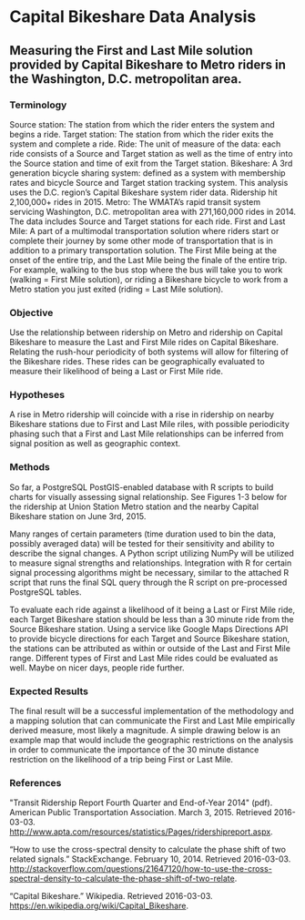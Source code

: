 # Capital Bikeshare Data Analysis
## Measuring the First and Last Mile solution provided by Capital Bikeshare to Metro riders in the Washington, D.C. metropolitan area.

### Terminology

Source station:	The station from which the rider enters the system and begins a ride.
Target station:	The station from which the rider exits the system and complete a ride.
Ride:	The unit of measure of the data: each ride consists of a Source and Target station as well as the time of entry into the Source station and time of exit from the Target station.
Bikeshare:	A 3rd generation bicycle sharing system: defined as a system with membership rates and bicycle Source and Target station tracking system. This analysis uses the D.C. region’s Capital Bikeshare system rider data. Ridership hit 2,100,000+ rides in 2015.
Metro:	The WMATA’s rapid transit system servicing Washington, D.C. metropolitan area with 271,160,000 rides in 2014. The data includes Source and Target stations for each ride.
First and Last Mile:	A part of a multimodal transportation solution where riders start or complete their journey by some other mode of transportation that is in addition to a primary transportation solution. The First Mile being at the onset of the entire trip, and the Last Mile being the finale of the entire trip. For example, walking to the bus stop where the bus will take you to work (walking = First Mile solution), or riding a Bikeshare bicycle to work from a Metro station you just exited (riding = Last Mile solution).

### Objective

Use the relationship between ridership on Metro and ridership on Capital Bikeshare to measure the Last and First Mile rides on Capital Bikeshare. Relating the rush-hour periodicity of both systems will allow for filtering of the Bikeshare rides. These rides can be geographically evaluated to measure their likelihood of being a Last or First Mile ride.

### Hypotheses

A rise in Metro ridership will coincide with a rise in ridership on nearby Bikeshare stations due to First and Last Mile riles, with possible periodicity phasing such that a First and Last Mile relationships can be inferred from signal position as well as geographic context.

### Methods

So far, a PostgreSQL PostGIS-enabled database with R scripts to build charts for visually assessing signal relationship. See Figures 1-3 below for the ridership at Union Station Metro station and the nearby Capital Bikeshare station on June 3rd, 2015.

Many ranges of certain parameters (time duration used to bin the data, possibly averaged data) will be tested for their sensitivity and ability to describe the signal changes. A Python script utilizing NumPy will be utilized to measure signal strengths and relationships. Integration with R for certain signal processing algorithms might be necessary, similar to the attached R script that runs the final SQL query through the R script on pre-processed PostgreSQL tables.

To evaluate each ride against a likelihood of it being a Last or First Mile ride, each Target Bikeshare station should be less than a 30 minute ride from the Source Bikeshare station. Using a service like Google Maps Directions API to provide bicycle directions for each Target and Source Bikeshare station, the stations can be attributed as within or outside of the Last and First Mile range. Different types of First and Last Mile rides could be evaluated as well. Maybe on nicer days, people ride further.

### Expected Results

The final result will be a successful implementation of the methodology and a mapping solution that can communicate the First and Last Mile empirically derived measure, most likely a magnitude. A simple drawing below is an example map that would include the geographic restrictions on the analysis in order to communicate the importance of the 30 minute distance restriction on the likelihood of a trip being First or Last Mile.

### References

"Transit Ridership Report Fourth Quarter and End-of-Year 2014" (pdf). American Public Transportation Association. March 3, 2015. Retrieved 2016-03-03. <http://www.apta.com/resources/statistics/Pages/ridershipreport.aspx>.

“How to use the cross-spectral density to calculate the phase shift of two related signals.” StackExchange. February 10, 2014. Retrieved 2016-03-03. <http://stackoverflow.com/questions/21647120/how-to-use-the-cross-spectral-density-to-calculate-the-phase-shift-of-two-relate>.

“Capital Bikeshare.” Wikipedia. Retrieved 2016-03-03. <https://en.wikipedia.org/wiki/Capital_Bikeshare>.